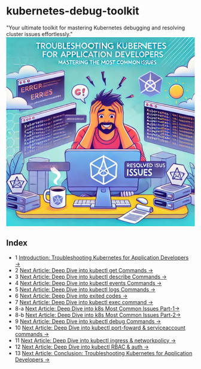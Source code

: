 # kubernetes-debug-toolkit
"Your ultimate toolkit for mastering Kubernetes debugging and resolving cluster issues effortlessly."
![Example Image](./main_page.webp)
## Index
- 1 [Introduction: Troubleshooting Kubernetes for Application Developers →](./1_introduction_updated.md)
- 2   [Next Article: Deep Dive into kubectl get Commands →](./2_kubectl_get.md)
- 3   [Next Article: Deep Dive into kubectl describe Commands →](./3_kubectl_describe.md)
- 4   [Next Article: Deep Dive into kubectl events Commands →](./4_kubectl_events.md)
- 5   [Next Article: Deep Dive into kubectl logs Commands →](./5_kubectl_logs.md)
- 6   [Next Article: Deep Dive into exited codes →](./6_exited_codes.md)
- 7   [Next Article: Deep Dive into kubectl exec command →](./7_exec.md)
- 8-a [Next Article: Deep Dive into k8s Most Common Issues Part-1→](./8_1_kubectl-common.md)
- 8-b [Next Article: Deep Dive into k8s Most Common Issues Part-2→](./8_2_kubectl-common.md)
- 9   [Next Article: Deep Dive into kubectl debug Commands →](./9_kubectl-debug.md)
- 10  [Next Article: Deep Dive into kubectl port-foward & serviceaccount commands →](./10_kubectl-port-forward.md)
- 11  [Next Article: Deep Dive into kubectl ingress & networkpolicy →](./11_kubectl-ingress-netpol.md)
- 12  [Next Article: Deep Dive into kubectl RBAC & auth →](./12_kubectl-rback-auth.md)
- 13  [Next Article: Conclusion: Troubleshooting Kubernetes for Application Developers  →](./conclusion.md)
